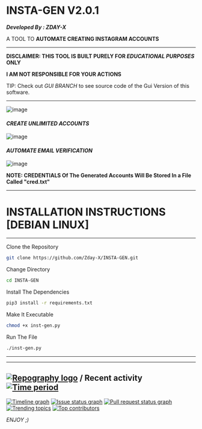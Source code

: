 # INSTA-GEN V2.0.1

_**Developed By : ZDAY-X**_




A TOOL TO **AUTOMATE CREATING INSTAGRAM ACCOUNTS**

____________________________________________________________________________

**DISCLAIMER: THIS TOOL IS BUILT PURELY FOR _EDUCATIONAL PURPOSES_ ONLY**

**I AM NOT RESPONSIBLE FOR YOUR ACTIONS**

TIP: Check out *GUI BRANCH* to see source code of the Gui Version of this software.
____________________________________________________________________________




![image](https://user-images.githubusercontent.com/83881453/149974578-89254d68-8992-4f7b-8d48-17782fe224b7.png)

#### _**CREATE UNLIMITED ACCOUNTS**_

![image](https://user-images.githubusercontent.com/83881453/149974059-fdaf20b3-7f3b-4baa-9176-d2efce3ef44c.png)


#### _AUTOMATE EMAIL VERIFICATION_

![image](https://user-images.githubusercontent.com/83881453/149974406-774faad5-cf73-4ca1-bf78-b89aaeb9a64c.png)


**NOTE: CREDENTIALS Of The Generated Accounts Will Be Stored In a File Called "cred.txt"**


____________________________________________________________________________
# INSTALLATION INSTRUCTIONS [DEBIAN LINUX]
____________________________________________________________________________

Clone the Repository
```bash
git clone https://github.com/Zday-X/INSTA-GEN.git
```
Change Directory
```bash
cd INSTA-GEN
```
Install The Dependencies
```bash
pip3 install -r requirements.txt
```
Make It Executable 
```bash
chmod +x inst-gen.py
```
Run The File
```bash
./inst-gen.py
```
____________________________________________________________________________
____________________________________________________________________________



## [![Repography logo](https://images.repography.com/logo.svg)](https://repography.com) / Recent activity [![Time period](https://images.repography.com/25069934/Zday-X/INSTA-GEN/recent-activity/218948358d811497243ff45ac44fba8d_badge.svg)](https://repography.com)
[![Timeline graph](https://images.repography.com/25069934/Zday-X/INSTA-GEN/recent-activity/218948358d811497243ff45ac44fba8d_timeline.svg)](https://github.com/Zday-X/INSTA-GEN/commits)
[![Issue status graph](https://images.repography.com/25069934/Zday-X/INSTA-GEN/recent-activity/218948358d811497243ff45ac44fba8d_issues.svg)](https://github.com/Zday-X/INSTA-GEN/issues)
[![Pull request status graph](https://images.repography.com/25069934/Zday-X/INSTA-GEN/recent-activity/218948358d811497243ff45ac44fba8d_prs.svg)](https://github.com/Zday-X/INSTA-GEN/pulls)
[![Trending topics](https://images.repography.com/25069934/Zday-X/INSTA-GEN/recent-activity/218948358d811497243ff45ac44fba8d_words.svg)](https://github.com/Zday-X/INSTA-GEN/commits)
[![Top contributors](https://images.repography.com/25069934/Zday-X/INSTA-GEN/recent-activity/218948358d811497243ff45ac44fba8d_users.svg)](https://github.com/Zday-X/INSTA-GEN/graphs/contributors)




_ENJOY ;)_
